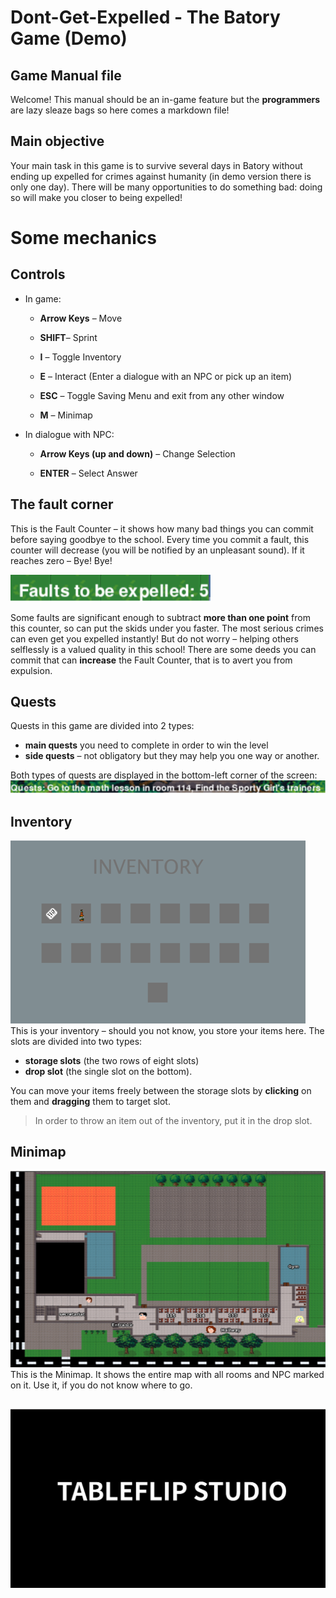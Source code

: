 # Dont-Get-Expelled - The Batory Game (Demo)

## Game Manual file
Welcome! This manual should be an in-game feature but the **programmers** are lazy sleaze bags so here comes a markdown file!

## Main objective
Your main task in this game is to survive several days in Batory without ending up expelled for crimes against humanity (in demo version there is only one day). There will be many opportunities to do something bad: doing so will make you closer to being expelled!

# Some mechanics 
## Controls
- In game:
	-   **Arrow Keys** – Move
    
	-   **SHIFT**– Sprint
    
	-   **I** – Toggle Inventory
    
	-   **E** – Interact (Enter a dialogue with an NPC or pick up an item)
    
	-   **ESC** – Toggle Saving Menu and exit from any other window
    
	-   **M** – Minimap

- In dialogue with NPC:
	-   **Arrow Keys (up and down)** – Change Selection
	
	-   **ENTER** – Select Answer

## The fault corner
This is the Fault Counter – it shows how many bad things you can commit before saying goodbye to the school. Every time you commit a fault, this counter will decrease (you will be notified by an unpleasant sound). If it reaches zero – Bye! Bye!

![the corner img](https://raw.githubusercontent.com/TabeFlipStudio/Dont-Get-Expelled/main/gamefiles/images/manual_images/faults.png)

Some faults are significant enough to subtract **more than one point** from this counter, so can put the skids under you faster. The most serious crimes can even get you expelled instantly! But do not worry – helping others selflessly is a valued quality in this school! There are some deeds you can commit that can **increase** the Fault Counter, that is to avert you from expulsion.

## Quests 
Quests in this game are divided into 2 types: 
- **main quests** you need to complete in order to win the level
-  **side quests** – not obligatory but they may help you one way or another. 

Both types of quests are displayed in the bottom-left corner of the screen:
![Quests](https://raw.githubusercontent.com/TabeFlipStudio/Dont-Get-Expelled/main/gamefiles/images/manual_images/quests.png)

## Inventory
![inventory](https://raw.githubusercontent.com/TabeFlipStudio/Dont-Get-Expelled/main/gamefiles/images/manual_images/inventory.png)
This is your inventory – should you not know, you store your items here. 
The slots are divided into two types: 
- **storage slots** (the two rows of eight slots) 
-  **drop slot** (the single slot on the bottom). 

You can move your items freely between the storage slots by **clicking** on them and **dragging** them to target slot. 
> In order to throw an item out of the inventory, put it in the drop slot.
## Minimap
![minimap](https://raw.githubusercontent.com/TabeFlipStudio/Dont-Get-Expelled/main/gamefiles/images/manual_images/minimap.png)
This is the Minimap. It shows the entire map with all rooms and NPC marked on it. Use it, if you do not know where to go.

##

![studio](https://raw.githubusercontent.com/TabeFlipStudio/Dont-Get-Expelled/main/gamefiles/images/intro_good.png)

